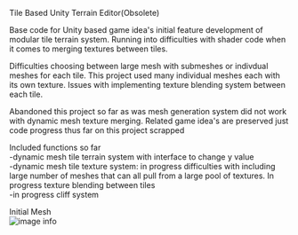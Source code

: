 Tile Based Unity Terrain Editor(Obsolete)

Base code for Unity based game idea's initial feature development of modular tile terrain system. Running into difficulties with shader code when it comes to merging textures between tiles.

Difficulties choosing between large mesh with submeshes or indivdual meshes for each tile. This project used many individual meshes each with its own texture. Issues with implementing texture blending system between each tile.

Abandoned this project so far as was mesh generation system did not work with dynamic mesh texture merging. Related game idea's are preserved just code progress thus far on this project scrapped

Included functions so far <br>
-dynamic mesh tile terrain system with interface to change y value <br>
-dynamic mesh tile texture system: in progress difficulties with including large number of meshes that can all pull from a large pool of textures. In progress texture blending between tiles<br>
-in progress cliff system<br>

Initial Mesh<br>
![image info](V2Example1.png)
